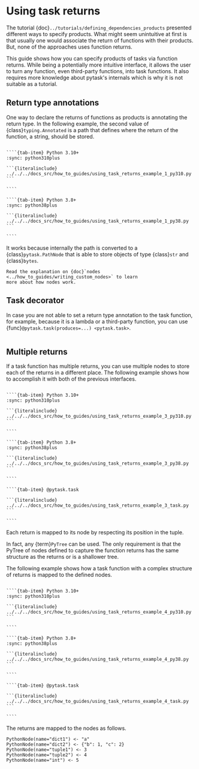 # Using task returns

The tutorial {doc}`../tutorials/defining_dependencies_products` presented different ways
to specify products. What might seem unintuitive at first is that usually one would
associate the return of functions with their products. But, none of the approaches uses
function returns.

This guide shows how you can specify products of tasks via function returns. While being
a potentially more intuitive interface, it allows the user to turn any function, even
third-party functions, into task functions. It also requires more knowledge about
pytask's internals which is why it is not suitable as a tutorial.

## Return type annotations

One way to declare the returns of functions as products is annotating the return type.
In the following example, the second value of {class}`typing.Annotated` is a path that
defines where the return of the function, a string, should be stored.

`````{tab-set}

````{tab-item} Python 3.10+
:sync: python310plus

```{literalinclude} ../../../docs_src/how_to_guides/using_task_returns_example_1_py310.py
```

````

````{tab-item} Python 3.8+
:sync: python38plus

```{literalinclude} ../../../docs_src/how_to_guides/using_task_returns_example_1_py38.py
```

````
`````

It works because internally the path is converted to a {class}`pytask.PathNode` that is
able to store objects of type {class}`str` and {class}`bytes`.

```{seealso}
Read the explanation on {doc}`nodes <../how_to_guides/writing_custom_nodes>` to learn
more about how nodes work.
```

## Task decorator

In case you are not able to set a return type annotation to the task function, for
example, because it is a lambda or a third-party function, you can use
{func}`@pytask.task(produces=...) <pytask.task>`.

```{literalinclude} ../../../docs_src/how_to_guides/using_task_returns_example_2_task.py
```

## Multiple returns

If a task function has multiple returns, you can use multiple nodes to store each of the
returns in a different place. The following example shows how to accomplish it with both
of the previous interfaces.

`````{tab-set}

````{tab-item} Python 3.10+
:sync: python310plus

```{literalinclude} ../../../docs_src/how_to_guides/using_task_returns_example_3_py310.py
```

````

````{tab-item} Python 3.8+
:sync: python38plus

```{literalinclude} ../../../docs_src/how_to_guides/using_task_returns_example_3_py38.py
```

````

````{tab-item} @pytask.task

```{literalinclude} ../../../docs_src/how_to_guides/using_task_returns_example_3_task.py
```

````
`````

Each return is mapped to its node by respecting its position in the tuple.

In fact, any {term}`PyTree` can be used. The only requirement is that the PyTree of
nodes defined to capture the function returns has the same structure as the returns or
is a shallower tree.

The following example shows how a task function with a complex structure of returns is
mapped to the defined nodes.

`````{tab-set}

````{tab-item} Python 3.10+
:sync: python310plus

```{literalinclude} ../../../docs_src/how_to_guides/using_task_returns_example_4_py310.py
```

````

````{tab-item} Python 3.8+
:sync: python38plus

```{literalinclude} ../../../docs_src/how_to_guides/using_task_returns_example_4_py38.py
```

````

````{tab-item} @pytask.task

```{literalinclude} ../../../docs_src/how_to_guides/using_task_returns_example_4_task.py
```

````
`````

The returns are mapped to the nodes as follows.

```text
PythonNode(name="dict1") <- "a"
PythonNode(name="dict2") <- {"b": 1, "c": 2}
PythonNode(name="tuple1") <- 3
PythonNode(name="tuple2") <- 4
PythonNode(name="int") <- 5
```
